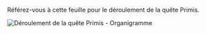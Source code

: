 Référez-vous à cette feuille pour le déroulement de la quête Primis.

![Déroulement de la quête Primis - Organigramme](https://user-images.githubusercontent.com/13719743/212953877-f434084a-7489-4184-949d-c3c8eb6c15bd.png)
